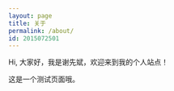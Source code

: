 ```yaml
---
layout: page
title: 关于
permalink: /about/
id: 2015072501
---
```


Hi, 大家好，我是谢先斌，欢迎来到我的个人站点！

这是一个测试页面哦。

